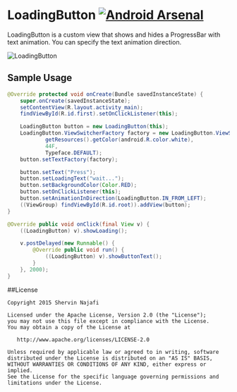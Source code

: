 # LoadingButton [![Android Arsenal](https://img.shields.io/badge/Android%20Arsenal-LoadingButton-green.svg?style=flat)](https://android-arsenal.com/details/1/1926)

LoadingButton is a custom view that shows and hides a ProgressBar with text animation. You can specify the text animation direction.

![LoadingButton](https://github.com/snadjafi/LoadingButton/blob/master/images/screenshot.png)

## Sample Usage

```java
@Override protected void onCreate(Bundle savedInstanceState) {
    super.onCreate(savedInstanceState);
    setContentView(R.layout.activity_main);
    findViewById(R.id.first).setOnClickListener(this);

    LoadingButton button = new LoadingButton(this);
    LoadingButton.ViewSwitcherFactory factory = new LoadingButton.ViewSwitcherFactory(this,
            getResources().getColor(android.R.color.white),
            44F,
            Typeface.DEFAULT);
    button.setTextFactory(factory);

    button.setText("Press");
    button.setLoadingText("wait...");
    button.setBackgroundColor(Color.RED);
    button.setOnClickListener(this);
    button.setAnimationInDirection(LoadingButton.IN_FROM_LEFT);
    ((ViewGroup) findViewById(R.id.root)).addView(button);
}

@Override public void onClick(final View v) {
    ((LoadingButton) v).showLoading();

    v.postDelayed(new Runnable() {
        @Override public void run() {
            ((LoadingButton) v).showButtonText();
        }
    }, 2000);
}
```

##License

    Copyright 2015 Shervin Najafi
    
    Licensed under the Apache License, Version 2.0 (the "License");
    you may not use this file except in compliance with the License.
    You may obtain a copy of the License at
    
       http://www.apache.org/licenses/LICENSE-2.0
    
    Unless required by applicable law or agreed to in writing, software
    distributed under the License is distributed on an "AS IS" BASIS,
    WITHOUT WARRANTIES OR CONDITIONS OF ANY KIND, either express or implied.
    See the License for the specific language governing permissions and
    limitations under the License.
